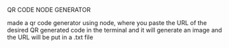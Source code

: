 QR CODE NODE GENERATOR

made a qr code generator using node, where you paste the URL of the desired QR generated code in the terminal and it will generate an image and the URL will be put in a .txt file
